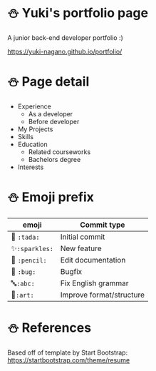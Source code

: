 # :snowman: Yuki's portfolio page
A junior back-end developer portfolio :)

 https://yuki-nagano.github.io/portfolio/
# :snowman: Page detail
- Experience
    - As a developer
    - Before developer
- My Projects
- Skills
- Education
    - Related courseworks
    - Bachelors degree
- Interests

# :snowman: Emoji prefix
| emoji | Commit type |
| ---- | ---- |
🎉 `:tada:`   | Initial commit
✨`:sparkles:`|  New feature
📝 `:pencil:` | Edit documentation
🐛 `:bug:`    | Bugfix
:abc:`:abc:`   | Fix English grammar
🎨`:art:`  | Improve format/structure


# :snowman: References
Based off of template by Start Bootstrap: 
https://startbootstrap.com/theme/resume

